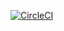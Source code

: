 [![CircleCI](https://circleci.com/gh/RamyZayed/SpringBootTesting/tree/master.svg?style=svg)](https://circleci.com/gh/RamyZayed/SpringBootTesting/tree/master)
